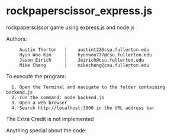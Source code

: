 # rockpaperscissor_express.js
rockpaperscissor game using express.js and node.js

Authors:

         Austin Thorton   |    austint22@csu.fullerton.edu
         Hyun Woo Kim     |    hyunwoo777@csu.fullerton.edu 
         Jason Eirich     |    Jeirich@csu.fullerton.edu  
         Mike Cheng       |    mikecheng@csu.fullerton.edu 
         
        
To execute the program:

      1. Open the Terminal and navigate to the folder containing backend.js
      2. run the command: node backend.js
      3. Open a web browser
      4. Search http://localhost:3000 in the URL address bar
      


The Extra Credit is not implemented

Anything special about the code:
